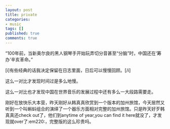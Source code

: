 ```yaml
---
layout: post
title: private
categories:
- music
tags: []
published: true
comments: true
---
```

<p>“100年前，当新奥尔良的黑人钢琴手开始玩弄切分音甚至“分脑”时，中国还在‘筹办’辛亥革命。”</p>

<p>[i]有些经典的话我决定保留在日志里面，日后可以慢慢回顾。[/i]</p>

<p>这么一对比才发现时间过是多么地慢。</p>

<p>这么一对比也才发现中国在世界音乐的发展过程中还有多么一大段路需要走。</p>

<p>刚好在放快乐大本营，昨天刚好从韩真真欣赏到一个版本的加州旅馆，今天居然又听到一个叫蝌蚪组合的演绎了一个器乐方面相对完整的加州旅馆。只是昨天好歹韩真真还check out了，他们到anytime of year,you can find it here就没了，才发现就over了:em220:，完整版的这么珍贵吗。</p>
